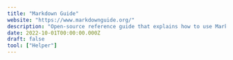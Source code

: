 ```yaml
---
title: "Markdown Guide"
website: "https://www.markdownguide.org/"
description: "Open-source reference guide that explains how to use Markdown"
date: 2022-10-01T00:00:00.000Z
draft: false
tool: ["Helper"]
---
```

